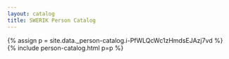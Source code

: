 ```yaml
---
layout: catalog
title: SWERIK Person Catalog
---
```

{% assign p = site.data._person-catalog.i-PfWLQcWc1zHmdsEJAzj7vd %}
{% include person-catalog.html p=p %}

